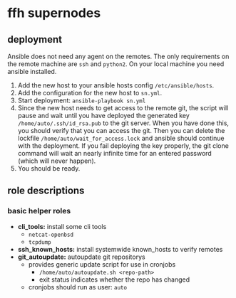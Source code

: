 # ffh supernodes

## deployment

Ansible does not need any agent on the remotes. The only requirements
on the remote machine are ```ssh``` and ```python2```. On your local
machine you need ansible installed.

1. Add the new host to your ansible hosts config ```/etc/ansible/hosts```.
2. Add the configuration for the new host to ```sn.yml```.
3. Start deployment: ```ansible-playbook sn.yml```
4. Since the new host needs to get access to the remote git, the
   script will pause and wait until you have deployed the generated key
   ```/home/auto/.ssh/id_rsa.pub``` to the git server. When you have
   done this, you should verify that you can access the git. Then you can
   delete the lockfile ```/home/auto/wait_for_access.lock``` and ansible
   should continue with the deployment. If you fail deploying the key properly,
   the git clone command will wait an nearly infinite time for an entered
   password (which will never happen).
5. You should be ready.


## role descriptions

### basic helper roles

- **cli\_tools:** install some cli tools
    - ```netcat-openbsd```
    - ```tcpdump```
- **ssh\_known\_hosts:** install systemwide known_hosts to verify remotes
- **git\_autoupdate:** autoupdate git repositorys
    - provides generic update script for use in cronjobs
        - ```/home/auto/autoupdate.sh <repo-path>```
        - exit status indicates whether the repo has changed
    - cronjobs should run as user: ```auto```
